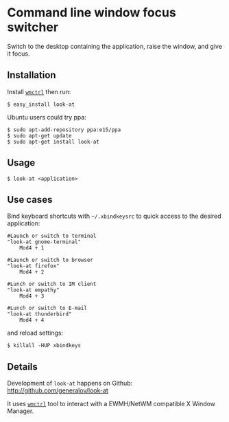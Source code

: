 Command line window focus switcher
==================================

Switch to the desktop containing the application, raise the window, and give it focus.


Installation
------------

Install [`wmctrl`][wmctrl] then run:

    $ easy_install look-at

Ubuntu users could try ppa:

    $ sudo apt-add-repository ppa:e15/ppa
    $ sudo apt-get update
    $ sudo apt-get install look-at


Usage
-----

    $ look-at <application>


Use cases
---------

Bind keyboard shortcuts with `~/.xbindkeysrc` to quick access to the desired
application:

    #Launch or switch to terminal
    "look-at gnome-terminal"
        Mod4 + 1

    #Launch or switch to browser
    "look-at firefox"
        Mod4 + 2

    #Lunch or switch to IM client
    "look-at empathy"
        Mod4 + 3

    #Lunch or switch to E-mail
    "look-at thunderbird"
        Mod4 + 4

and reload settings:

    $ killall -HUP xbindkeys


Details
-------

Development of `look-at` happens on Github: http://github.com/generalov/look-at

It uses [`wmctrl`][wmctrl] tool to interact with a EWMH/NetWM compatible X
Window Manager.


[wmctrl]: http://tomas.styblo.name/wmctrl/
